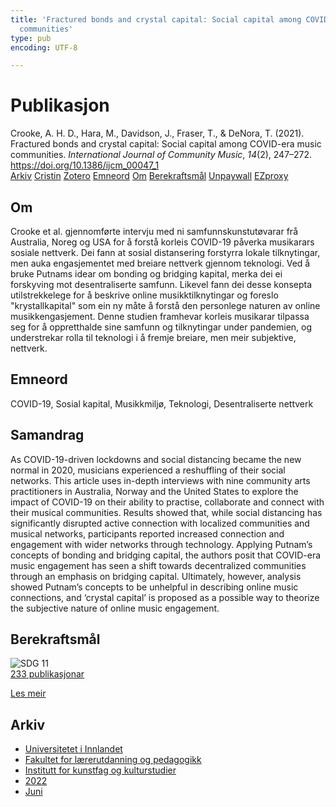 ```yaml
---
title: 'Fractured bonds and crystal capital: Social capital among COVID-era music
  communities'
type: pub
encoding: UTF-8

---
```

<h1>Publikasjon</h1>
<article id="csl-bib-container-WD3YAGW4" class="csl-bib-container">
  <div class="csl-bib-body"> <div class="csl-entry">Crooke, A. H. D., Hara, M., Davidson, J., Fraser, T., &#38; DeNora, T. (2021). Fractured bonds and crystal capital: Social capital among COVID-era music communities. <i>International Journal of Community Music</i>, <i>14</i>(2), 247–272. <a href="https://doi.org/10.1386/ijcm_00047_1">https://doi.org/10.1386/ijcm_00047_1</a></div> </div>
  <div class="csl-bib-buttons">
    <a href="#taxonomy-article-WD3YAGW4" alt="archive" class="csl-bib-button">Arkiv</a>
    <a href="https://app.cristin.no/results/show.jsf?id=2031426" alt="Cristin" class="csl-bib-button">Cristin</a>
    <a href="http://zotero.org/groups/5881554/items/WD3YAGW4" alt="Zotero" class="csl-bib-button">Zotero</a>
    <a href="#keywords-article-WD3YAGW4" alt="keywords" class="csl-bib-button">Emneord</a>
    <a href="#about-article-WD3YAGW4" alt="about_pub" class="csl-bib-button">Om</a>
    <a href="#sdg-article-WD3YAGW4" alt="sdg" class="csl-bib-button">Berekraftsmål</a>
    <a href="https://doi.org/10.1386/ijcm_00047_1" alt="Unpaywall" class="csl-bib-button">Unpaywall</a>
    <a href="https://doi.org/10.1386/ijcm_00047_1" alt="EZproxy" class="csl-bib-button">EZproxy</a>
  </div>
  <div id="csl-bib-meta-container-WD3YAGW4"></div>
</article>
<div id="csl-bib-meta-WD3YAGW4" class="csl-bib-meta">
  <article id="about-article-WD3YAGW4" class="about_pub-article">
    <h1>Om</h1>
    Crooke et al. gjennomførte intervju med ni samfunnskunstutøvarar frå Australia, Noreg og USA for å forstå korleis COVID-19 påverka musikarars sosiale nettverk. Dei fann at sosial distansering forstyrra lokale tilknytingar, men auka engasjementet med breiare nettverk gjennom teknologi. Ved å bruke Putnams idear om bonding og bridging kapital, merka dei ei forskyving mot desentraliserte samfunn. Likevel fann dei desse konsepta utilstrekkelege for å beskrive online musikktilknytingar og foreslo "krystallkapital" som ein ny måte å forstå den personlege naturen av online musikkengasjement. Denne studien framhevar korleis musikarar tilpassa seg for å oppretthalde sine samfunn og tilknytingar under pandemien, og understrekar rolla til teknologi i å fremje breiare, men meir subjektive, nettverk.
  </article>
  <article id="keywords-article-WD3YAGW4" class="keywords-article">
    <h1>Emneord</h1>
    COVID-19, Sosial kapital, Musikkmiljø, Teknologi, Desentraliserte nettverk
  </article>
  <article id="abstract-article-WD3YAGW4" class="abstract-article">
    <h1>Samandrag</h1>
    As COVID-19-driven lockdowns and social distancing became the new normal in 2020, musicians experienced a reshuffling of their social networks. This article uses in-depth interviews with nine community arts practitioners in Australia, Norway and the United States to explore the impact of COVID-19 on their ability to practise, collaborate and connect with their musical communities. Results showed that, while social distancing has significantly disrupted active connection with localized communities and musical networks, participants reported increased connection and engagement with wider networks through technology. Applying Putnam’s concepts of bonding and bridging capital, the authors posit that COVID-era music engagement has seen a shift towards decentralized communities through an emphasis on bridging capital. Ultimately, however, analysis showed Putnam’s concepts to be unhelpful in describing online music connections, and ‘crystal capital’ is proposed as a possible way to theorize the subjective nature of online music engagement.
  </article>
  <article id="sdg-article-WD3YAGW4" class="sdg-article">
    <h1>Berekraftsmål</h1>
    <div class="sdg-container"><div id="sdg11" class="sdg">
        <img src="{{< params subfolder >}}images/sdg/sdg11_nn.png" class="image" alt="SDG 11">
        <div class="sdg-overlay">
          <a href="{{< params subfolder >}}nn/archive/?sdg=11#archive" class="sdg-publication-count"><span>233</span> publikasjonar</a>
          <p><a href="https://fn.no/om-fn/fns-baerekraftsmaal/baerekraftige-byer-og-lokalsamfunn?lang=nno-NO" class="sdg-read-more">Les meir</a></p>
        </div>
      </div></div>
  </article>
  <article id="taxonomy-article-WD3YAGW4" class="taxonomy-article">
    <h1>Arkiv</h1>
    <ul>
      <li><a href="{{< params subfolder >}}nn/archive/?key=3DCRN523">Universitetet i Innlandet</a></li>
      <li><a href="{{< params subfolder >}}nn/archive/?key=WYNZA47F">Fakultet for lærerutdanning og pedagogikk</a></li>
      <li><a href="{{< params subfolder >}}nn/archive/?key=VBB2T4VJ">Institutt for kunstfag og kulturstudier</a></li>
      <li><a href="{{< params subfolder >}}nn/archive/?key=WHTDQ6B5">2022</a></li>
      <li><a href="{{< params subfolder >}}nn/archive/?key=NUP4FN9L">Juni</a></li>
    </ul>
  </article>
</div>
